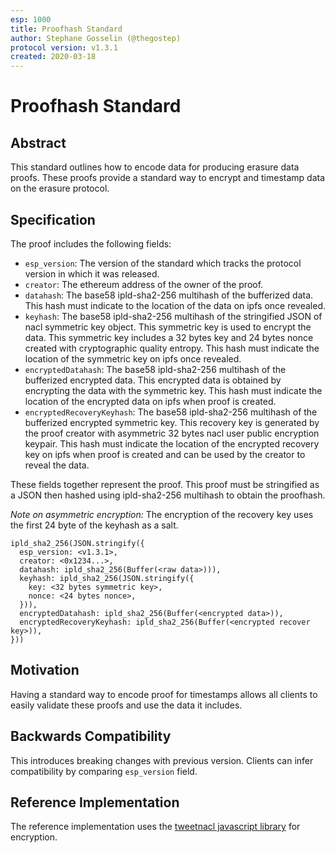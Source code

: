 ```yaml
---
esp: 1000
title: Proofhash Standard
author: Stephane Gosselin (@thegostep)
protocol version: v1.3.1
created: 2020-03-18
---
```


# Proofhash Standard

## Abstract

This standard outlines how to encode data for producing erasure data proofs. These proofs provide a standard way to encrypt and timestamp data on the erasure protocol.

## Specification

The proof includes the following fields: 
- `esp_version`: The version of the standard which tracks the protocol version in which it was released.
- `creator`: The ethereum address of the owner of the proof.
- `datahash`: The base58 ipld-sha2-256 multihash of the bufferized data. This hash must indicate to the location of the data on ipfs once revealed.
- `keyhash`: The base58 ipld-sha2-256 multihash of the stringified JSON of nacl symmetric key object. This symmetric key is used to encrypt the data. This symmetric key includes a 32 bytes key and 24 bytes nonce created with cryptographic quality entropy. This hash must indicate the location of the symmetric key on ipfs once revealed.
- `encryptedDatahash`: The base58 ipld-sha2-256 multihash of the bufferized encrypted data. This encrypted data is obtained by encrypting the data with the symmetric key. This hash must indicate the location of the encrypted data on ipfs when proof is created.
- `encryptedRecoveryKeyhash`: The base58 ipld-sha2-256 multihash of the bufferized encrypted symmetric key. This recovery key is generated by the proof creator with asymmetric 32 bytes nacl user public encryption keypair. This hash must indicate the location of the encrypted recovery key on ipfs when proof is created and can be used by the creator to reveal the data.

These fields together represent the proof. This proof must be stringified as a JSON then hashed using ipld-sha2-256 multihash to obtain the proofhash.

*Note on asymmetric encryption:* The encryption of the recovery key uses the first 24 byte of the keyhash as a salt.

```
ipld_sha2_256(JSON.stringify({
  esp_version: <v1.3.1>,
  creator: <0x1234...>,
  datahash: ipld_sha2_256(Buffer(<raw data>))),
  keyhash: ipld_sha2_256(JSON.stringify({
    key: <32 bytes symmetric key>,
    nonce: <24 bytes nonce>,
  })),
  encryptedDatahash: ipld_sha2_256(Buffer(<encrypted data>)),
  encryptedRecoveryKeyhash: ipld_sha2_256(Buffer(<encrypted recover key>)),
}))
```

## Motivation

Having a standard way to encode proof for timestamps allows all clients to easily validate these proofs and use the data it includes.

## Backwards Compatibility

This introduces breaking changes with previous version. Clients can infer compatibility by comparing `esp_version` field.

## Reference Implementation

The reference implementation uses the [tweetnacl javascript library](https://github.com/dchest/tweetnacl-js) for encryption.